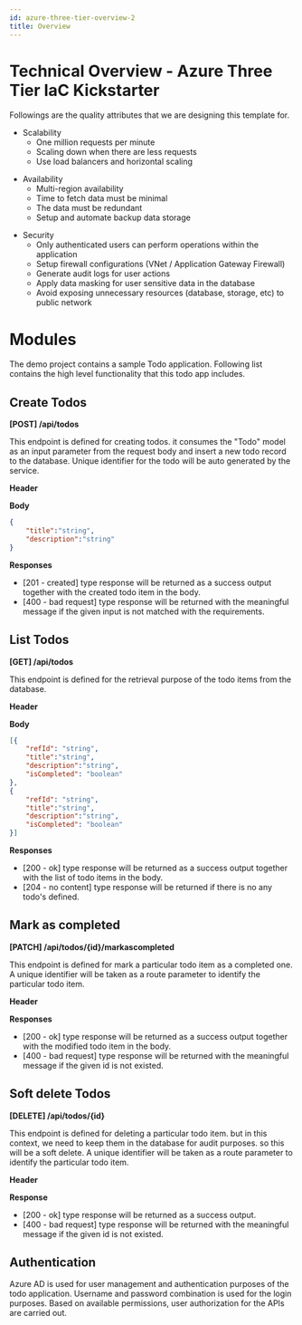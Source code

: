 ```yaml
---
id: azure-three-tier-overview-2
title: Overview
---
```


# Technical Overview - Azure Three Tier IaC Kickstarter

Followings are the quality attributes that we are designing this template for. 

*  Scalability 
    - One million requests per minute
    - Scaling down when there are less requests
    - Use load balancers and horizontal scaling

- Availability  
    - Multi-region availability
    - Time to fetch data must be minimal
    - The data must be redundant
    - Setup and automate backup data storage

*  Security 
    - Only authenticated users can perform operations within the application
    - Setup firewall configurations (VNet / Application Gateway Firewall)
    - Generate audit logs for user actions
    - Apply data masking for user sensitive data in the database
    - Avoid exposing unnecessary resources (database, storage, etc) to public network


# Modules

The demo project contains a sample Todo application. Following list contains the high level functionality that this todo app includes. 

## Create Todos
**[POST] /api/todos**

This endpoint is defined for creating todos. it consumes the "Todo" model as an input parameter from the request body and insert a new todo record to the database. Unique identifier for the todo will be auto generated by the service.

**Header**

**Body**
```JSON
{
    "title":"string",
    "description":"string"
}
```

**Responses**
- [201 - created] type response will be returned as a success output together with the created todo item in the body.
- [400 - bad request] type response will be returned with the meaningful message if the given input is not matched with the requirements.

## List Todos
**[GET] /api/todos**

This endpoint is defined for the retrieval purpose of the todo items from the database.

**Header**

**Body**

```JSON
[{
    "refId": "string",
    "title":"string",
    "description":"string",
    "isCompleted": "boolean"
},
{
    "refId": "string",
    "title":"string",
    "description":"string",
    "isCompleted": "boolean"
}]
```

**Responses**
- [200 - ok] type response will be returned as a success output together with the list of todo items in the body.
- [204 - no content] type response will be returned if there is no any todo's defined.

## Mark as completed
**[PATCH] /api/todos/{id}/markascompleted**

This endpoint is defined for mark a particular todo item as a completed one. A unique identifier will be taken as a route parameter to identify the particular todo item.

**Header**

**Responses**
- [200 - ok] type response will be returned as a success output together with the modified todo item in the body.
- [400 - bad request] type response will be returned with the meaningful message if the given id is not existed.

## Soft delete Todos
**[DELETE] /api/todos/{id}**

This endpoint is defined for deleting a particular todo item. but in this context, we need to keep them in the database for audit purposes. so this will be a soft delete.
A unique identifier will be taken as a route parameter to identify the particular todo item.

**Header**

**Response**
- [200 - ok] type response will be returned as a success output.
- [400 - bad request] type response will be returned with the meaningful message if the given id is not existed.

## Authentication

Azure AD is used for user management and authentication purposes of the todo application.
Username and password combination is used for the login purposes.
Based on available permissions, user authorization for the APIs are carried out.